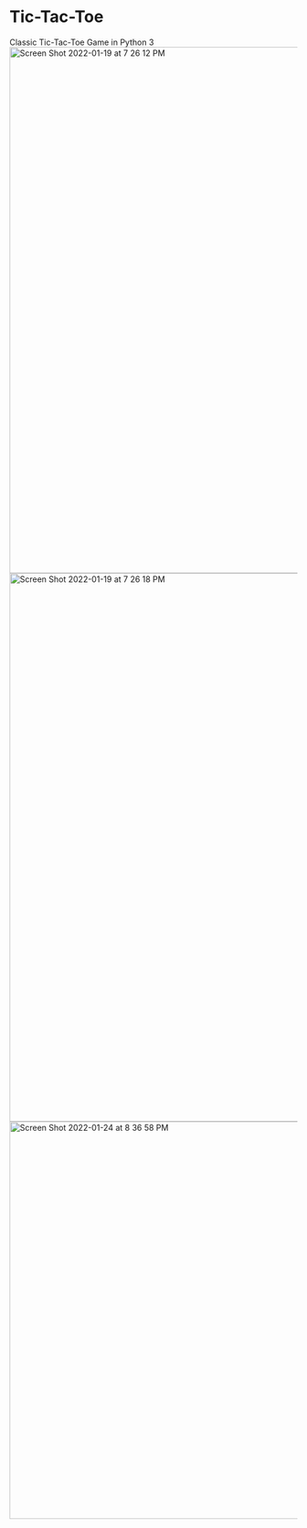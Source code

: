 # Tic-Tac-Toe


Classic Tic-Tac-Toe Game in Python 3
<img width="920" alt="Screen Shot 2022-01-19 at 7 26 12 PM" src="https://user-images.githubusercontent.com/91064646/150894541-d9b0b422-84ba-4b3f-8a37-9704246fcd83.png">
<img width="959" alt="Screen Shot 2022-01-19 at 7 26 18 PM" src="https://user-images.githubusercontent.com/91064646/150894559-30c157ab-715c-4d47-a891-985faec904e9.png">
<img width="695" alt="Screen Shot 2022-01-24 at 8 36 58 PM" src="https://user-images.githubusercontent.com/91064646/150894567-7c7b7f6e-8444-443d-b336-099258531822.png">
